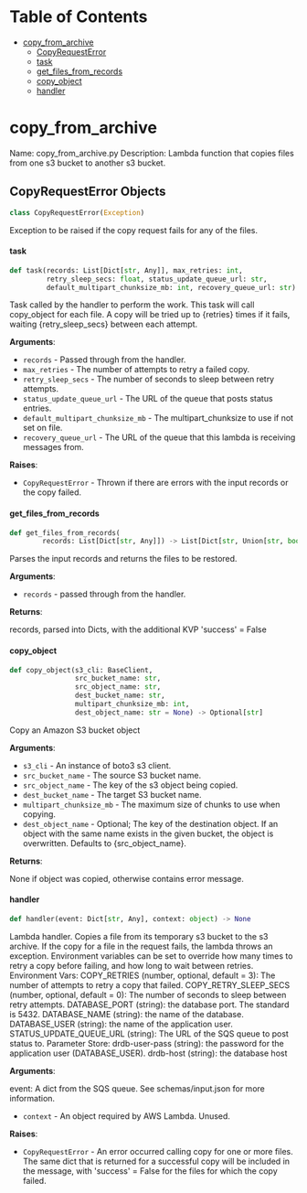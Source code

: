 # Table of Contents

* [copy\_from\_archive](#copy_from_archive)
  * [CopyRequestError](#copy_from_archive.CopyRequestError)
  * [task](#copy_from_archive.task)
  * [get\_files\_from\_records](#copy_from_archive.get_files_from_records)
  * [copy\_object](#copy_from_archive.copy_object)
  * [handler](#copy_from_archive.handler)

<a id="copy_from_archive"></a>

# copy\_from\_archive

Name: copy_from_archive.py
Description:  Lambda function that copies files from one s3 bucket
to another s3 bucket.

<a id="copy_from_archive.CopyRequestError"></a>

## CopyRequestError Objects

```python
class CopyRequestError(Exception)
```

Exception to be raised if the copy request fails for any of the files.

<a id="copy_from_archive.task"></a>

#### task

```python
def task(records: List[Dict[str, Any]], max_retries: int,
         retry_sleep_secs: float, status_update_queue_url: str,
         default_multipart_chunksize_mb: int, recovery_queue_url: str) -> None
```

Task called by the handler to perform the work.
This task will call copy_object for each file. A copy will be tried
up to {retries} times if it fails, waiting {retry_sleep_secs}
between each attempt.

**Arguments**:

- `records` - Passed through from the handler.
- `max_retries` - The number of attempts to retry a failed copy.
- `retry_sleep_secs` - The number of seconds
  to sleep between retry attempts.
- `status_update_queue_url` - The URL of the queue that posts status entries.
- `default_multipart_chunksize_mb` - The multipart_chunksize to use if not set on file.
- `recovery_queue_url` - The URL of the queue that this lambda is receiving messages from.

**Raises**:

- `CopyRequestError` - Thrown if there are errors with the input records or the copy failed.

<a id="copy_from_archive.get_files_from_records"></a>

#### get\_files\_from\_records

```python
def get_files_from_records(
        records: List[Dict[str, Any]]) -> List[Dict[str, Union[str, bool]]]
```

Parses the input records and returns the files to be restored.

**Arguments**:

- `records` - passed through from the handler.

**Returns**:

  records, parsed into Dicts, with the additional KVP 'success' = False

<a id="copy_from_archive.copy_object"></a>

#### copy\_object

```python
def copy_object(s3_cli: BaseClient,
                src_bucket_name: str,
                src_object_name: str,
                dest_bucket_name: str,
                multipart_chunksize_mb: int,
                dest_object_name: str = None) -> Optional[str]
```

Copy an Amazon S3 bucket object

**Arguments**:

- `s3_cli` - An instance of boto3 s3 client.
- `src_bucket_name` - The source S3 bucket name.
- `src_object_name` - The key of the s3 object being copied.
- `dest_bucket_name` - The target S3 bucket name.
- `multipart_chunksize_mb` - The maximum size of chunks to use when copying.
- `dest_object_name` - Optional; The key of the destination object.
  If an object with the same name exists in the given bucket, the object is overwritten.
  Defaults to {src_object_name}.

**Returns**:

  None if object was copied, otherwise contains error message.

<a id="copy_from_archive.handler"></a>

#### handler

```python
def handler(event: Dict[str, Any], context: object) -> None
```

Lambda handler. Copies a file from its temporary s3 bucket to the s3 archive.
If the copy for a file in the request fails, the lambda
throws an exception. Environment variables can be set to override how many
times to retry a copy before failing, and how long to wait between retries.
Environment Vars:
COPY_RETRIES (number, optional, default = 3): The number of
attempts to retry a copy that failed.
COPY_RETRY_SLEEP_SECS (number, optional, default = 0): The number of seconds
to sleep between retry attempts.
DATABASE_PORT (string): the database port. The standard is 5432.
DATABASE_NAME (string): the name of the database.
DATABASE_USER (string): the name of the application user.
STATUS_UPDATE_QUEUE_URL (string): The URL of the SQS queue to post status to.
Parameter Store:
drdb-user-pass (string): the password for the application user (DATABASE_USER).
drdb-host (string): the database host

**Arguments**:

  event:
  A dict from the SQS queue. See schemas/input.json for more information.
- `context` - An object required by AWS Lambda. Unused.

**Raises**:

- `CopyRequestError` - An error occurred calling copy for one or more files.
  The same dict that is returned for a successful copy will be included in the
  message, with 'success' = False for the files for which the copy failed.

